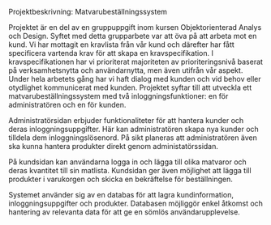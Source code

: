Projektbeskrivning: Matvarubeställningssystem


Projektet är en del av en gruppuppgift inom kursen Objektorienterad Analys och Design. Syftet med detta grupparbete var att öva på att arbeta mot en kund. 
Vi har mottagit en kravlista från vår kund och därefter har fått specificera vartenda krav för att skapa en kravspecifikation. I kravspecifikationen har vi prioriterat majoriteten av prioriteringsnivå baserat på verksamhetsnytta och användarnytta, men även utifrån vår 
aspekt. Under hela arbetets gång har vi haft dialog med kunden och vid behov eller otydlighet kommunicerat med kunden. Projektet syftar till att utveckla ett matvarubeställningssystem med två inloggningsfunktioner: en för administratören och en för kunden.

Administratörsidan erbjuder funktionaliteter för att hantera kunder och deras inloggningsuppgifter. Här kan administratören skapa nya kunder 
och tilldela dem inloggningslösenord. På sikt planeras att administratören även ska kunna hantera produkter direkt genom administatörssidan.

På kundsidan kan användarna logga in och lägga till olika matvaror och deras kvantitet till sin matlista. Kundsidan ger även möjlighet att 
lägga till produkter i varukorgen och skicka en bekräftelse för beställningen.

Systemet använder sig av en databas för att lagra kundinformation, inloggningsuppgifter och produkter. Databasen möjliggör enkel åtkomst 
och hantering av relevanta data för att ge en sömlös användarupplevelse.
